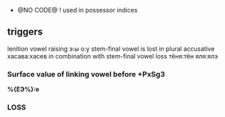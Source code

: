 










* @NO CODE@ ! used in possessor indices








## triggers
lenition
vowel raising э:ы о:у
stem-final vowel is lost in plural accusative
хасава:хасев
in combination with stem-final vowel loss тёня:тён
яля:ялэ


















### Surface value of linking vowel before +PxSg3

**%{ЕЭ%}:е**



### LOSS



